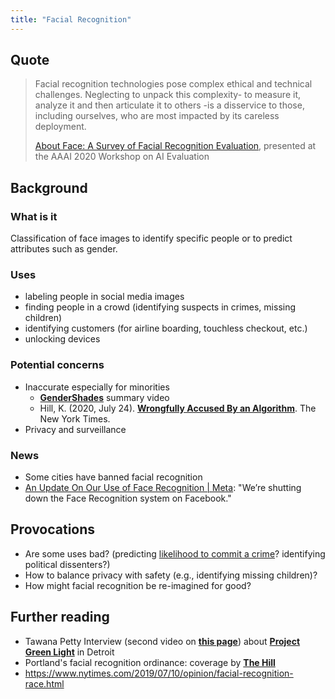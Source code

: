 ```yaml
---
title: "Facial Recognition"
---
```


## Quote

> Facial recognition technologies pose complex ethical and technical challenges. Neglecting to unpack this complexity- to measure it, analyze it and then articulate it to others -is a disservice to those, including ourselves, who are most impacted by its careless deployment.
>
> [About Face: A Survey of Facial Recognition Evaluation](https://arxiv.org/abs/2102.00813), presented at the AAAI 2020 Workshop on AI Evaluation

## Background

### What is it

Classification of face images to identify specific people or to predict attributes such as gender.

### Uses

- labeling people in social media images
- finding people in a crowd (identifying suspects in crimes, missing children)
- identifying customers (for airline boarding, touchless checkout, etc.)
- unlocking devices

### Potential concerns

- Inaccurate especially for minorities
  - [**GenderShades**](http://gendershades.org/index.html) summary video
  - Hill, K. (2020, July 24). [**Wrongfully Accused By an Algorithm**](https://www.nytimes.com/2020/06/24/technology/facial-recognition-arrest.html). The New York Times.
- Privacy and surveillance

### News

- Some cities have banned facial recognition
- [An Update On Our Use of Face Recognition | Meta](https://about.fb.com/news/2021/11/update-on-use-of-face-recognition/): "We’re shutting down the Face Recognition system on Facebook."

## Provocations

- Are some uses bad? (predicting [likelihood to commit a crime](https://www.nytimes.com/2019/07/10/opinion/facial-recognition-race.html)? identifying political dissenters?)
- How to balance privacy with safety (e.g., identifying missing children)?
- How might facial recognition be re-imagined for good?

## Further reading

- Tawana Petty Interview (second video on [**this page**](https://esc.umich.edu/project-green-light/)) about [**Project Green Light**](https://esc.umich.edu/project-green-light/) in Detroit
- Portland's facial recognition ordinance: coverage by [**The Hill**](https://thehill-com.cdn.ampproject.org/c/s/thehill.com/policy/technology/515772-portland-adopts-landmark-facial-recognition-ordinance?amp)
- <https://www.nytimes.com/2019/07/10/opinion/facial-recognition-race.html>
